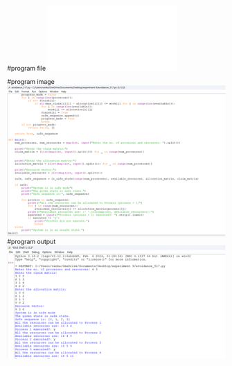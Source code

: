 #program file
![program file](avoidence_517.py)

#program image
![program image](avoidence_program.png)
#program output
![program output](avoidence_output.png)




